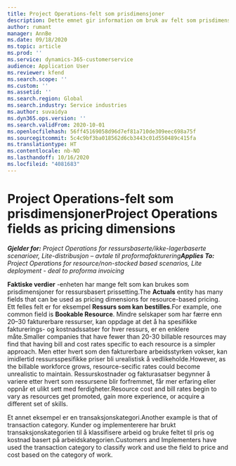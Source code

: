 ```yaml
---
title: Project Operations-felt som prisdimensjoner
description: Dette emnet gir information om bruk av felt som prisdimensjoner i Dynamics 365 Project Operations.
author: rumant
manager: AnnBe
ms.date: 09/18/2020
ms.topic: article
ms.prod: ''
ms.service: dynamics-365-customerservice
audience: Application User
ms.reviewer: kfend
ms.search.scope: ''
ms.custom: ''
ms.assetid: ''
ms.search.region: Global
ms.search.industry: Service industries
ms.author: suvaidya
ms.dyn365.ops.version: ''
ms.search.validFrom: 2020-10-01
ms.openlocfilehash: 56ff45169058d96d7ef81a710de309eec698a75f
ms.sourcegitcommit: 5c4c9bf3ba018562d6cb3443c01d550489c415fa
ms.translationtype: HT
ms.contentlocale: nb-NO
ms.lasthandoff: 10/16/2020
ms.locfileid: "4081683"
---
```

# <a name="project-operations-fields-as-pricing-dimensions"></a><span data-ttu-id="fe84b-103">Project Operations-felt som prisdimensjoner</span><span class="sxs-lookup"><span data-stu-id="fe84b-103">Project Operations fields as pricing dimensions</span></span>

<span data-ttu-id="fe84b-104">_**Gjelder for:** Project Operations for ressursbaserte/ikke-lagerbaserte scenarioer, Lite-distribusjon – avtale til proformafakturering_</span><span class="sxs-lookup"><span data-stu-id="fe84b-104">_**Applies To:** Project Operations for resource/non-stocked based scenarios, Lite deployment - deal to proforma invoicing_</span></span>

<span data-ttu-id="fe84b-105">**Faktiske verdier** -enheten har mange felt som kan brukes som prisdimensjoner for ressursbasert prissetting.</span><span class="sxs-lookup"><span data-stu-id="fe84b-105">The **Actuals** entity has many fields that can be used as pricing dimensions for resource-based pricing.</span></span> <span data-ttu-id="fe84b-106">Ett felles felt er for eksempel **Ressurs som kan bestilles**.</span><span class="sxs-lookup"><span data-stu-id="fe84b-106">For example, one common field is **Bookable Resource**.</span></span> <span data-ttu-id="fe84b-107">Mindre selskaper som har færre enn 20–30 fakturerbare ressurser, kan oppdage at det å ha spesifikke fakturerings- og kostnadssatser for hver ressurs, er en enklere måte.</span><span class="sxs-lookup"><span data-stu-id="fe84b-107">Smaller companies that have fewer than 20-30 billable resources may find that having bill and cost rates specific to each resource is a simpler approach.</span></span> <span data-ttu-id="fe84b-108">Men etter hvert som den fakturerbare arbeidsstyrken vokser, kan imidlertid ressursspesifikke priser bli urealistisk å vedlikeholde.</span><span class="sxs-lookup"><span data-stu-id="fe84b-108">However, as the billable workforce grows, resource-secific rates could become unrealistic to maintain.</span></span> <span data-ttu-id="fe84b-109">Ressurskostnader og fakturasatser begynner å variere etter hvert som ressursene blir forfremmet, får mer erfaring eller oppnår et ulikt sett med ferdigheter.</span><span class="sxs-lookup"><span data-stu-id="fe84b-109">Resource cost and bill rates begin to vary as resources get promoted, gain more experience, or acquire a different set of skills.</span></span> 

<span data-ttu-id="fe84b-110">Et annet eksempel er en transaksjonskategori.</span><span class="sxs-lookup"><span data-stu-id="fe84b-110">Another example is that of transaction category.</span></span> <span data-ttu-id="fe84b-111">Kunder og implementerere har brukt transaksjonskategorien til å klassifisere arbeid og bruke feltet til pris og kostnad basert på arbeidskategorien.</span><span class="sxs-lookup"><span data-stu-id="fe84b-111">Customers and Implementers have used the transaction category to classify work and use the field to price and cost based on the category of work.</span></span>
